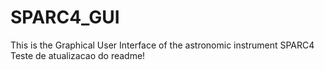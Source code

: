 # SPARC4_GUI
This is the Graphical User Interface of the astronomic instrument SPARC4
Teste de atualizacao do readme!
